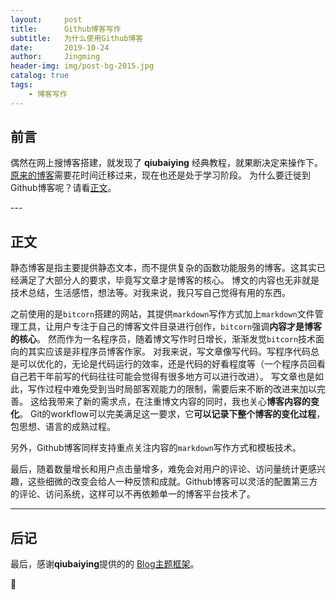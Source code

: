 ```yaml
---
layout:     post
title:      Github博客写作
subtitle:   为什么使用Github博客
date:       2019-10-24
author:     Jingming
header-img: img/post-bg-2015.jpg
catalog: true
tags:
    - 博客写作
---
```


## 前言

偶然在网上搜博客搭建，就发现了 **qiubaiying** 经典教程，就果断决定来操作下。
[原来的博客](www.micili.cn)需要花时间迁移过来，现在也还是处于学习阶段。
为什么要迁徙到Github博客呢？请看[正文](#build)。


<p id = "build"></p>
---

## 正文

静态博客是指主要提供静态文本，而不提供复杂的函数功能服务的博客。这其实已经满足了大部分人的要求，毕竟写文章才是博客的核心。
博文的内容也无非就是技术总结，生活感悟，想法等。对我来说，我只写自己觉得有用的东西。

之前使用的是`bitcorn`搭建的网站，其提供`markdown`写作方式加上`markdown`文件管理工具，让用户专注于自己的博客文件目录进行创作，`bitcorn`强调**内容才是博客的核心**。
然而作为一名程序员，随着博文写作时日增长，渐渐发觉`bitcorn`技术面向的其实应该是非程序员博客作家。
对我来说，写文章像写代码。写程序代码总是可以优化的，无论是代码运行的效率，还是代码的好看程度等（一个程序员回看自己若干年前写的代码往往可能会觉得有很多地方可以进行改进）。
写文章也是如此，写作过程中难免受到当时局部客观能力的限制，需要后来不断的改进来加以完善。
这给我带来了新的需求点，在注重博文内容的同时，我也关心**博客内容的变化**。
Git的workflow可以完美满足这一要求，它**可以记录下整个博客的变化过程**，包思想、语言的成熟过程。

另外，Github博客同样支持重点关注内容的`markdown`写作方式和模板技术。

最后，随着数量增长和用户点击量增多，难免会对用户的评论、访问量统计更感兴趣，这些细微的改变会给人一种反馈和成就。Github博客可以灵活的配置第三方的评论、访问系统，这样可以不再依赖单一的博客平台技术了。


---

## 后记

最后，感谢**qiubaiying**提供的的 [Blog主题框架](https://github.com/qiubaiying/qiubaiying.github.io)。


